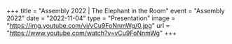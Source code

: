+++
title = "Assembly 2022 | The Elephant in the Room"
event = "Assembly 2022"
date = "2022-11-04"
type = "Presentation"
image = "https://img.youtube.com/vi/vCu9FoNnmWg/0.jpg"
url = "https://www.youtube.com/watch?v=vCu9FoNnmWg"
+++